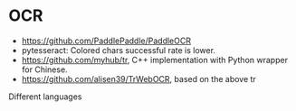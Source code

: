 # OCR

- https://github.com/PaddlePaddle/PaddleOCR
- pytesseract: Colored chars successful rate is lower.
- https://github.com/myhub/tr, C++ implementation with Python wrapper for Chinese.
- https://github.com/alisen39/TrWebOCR, based on the above tr


Different languages
